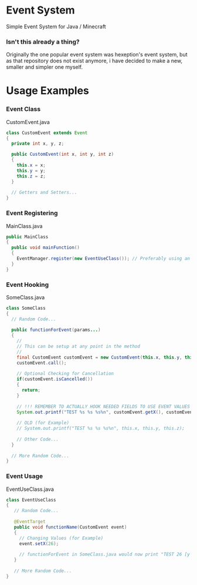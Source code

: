 # Event System
Simple Event System for Java / Minecraft

### Isn't this already a thing?
Originally the one popular event system was hexeption's event system, but as that repository does not exist anymore, i have decided to make a new, smaller and simpler one myself.

# Usage Examples

### Event Class

CustomEvent.java

```java
class CustomEvent extends Event
{
  private int x, y, z;

  public CustomEvent(int x, int y, int z)
  {
    this.x = x;
    this.y = y;
    this.z = z;
  }
  
  // Getters and Setters...
}
```

### Event Registering

MainClass.java

```java
public MainClass
{
  public void mainFunction()
  {
    EventManager.register(new EventUseClass()); // Preferably using an extensible class for example a Module instead of an Example Class
  }
}
```

### Event Hooking

SomeClass.java

```java
class SomeClass
{
  // Random Code...
  
  public functionForEvent(params...)
  {
    //
    // This can be setup at any point in the method
    //
    final CustomEvent customEvent = new CustomEvent(this.x, this.y, this.z);
    customEvent.call();
    
    // Optional Checking for Cancellation
    if(customEvent.isCancelled())
    {
      return;
    }
    
    // !!! REMEMBER TO ACTUALLY HOOK NEEDED FIELDS TO USE EVENT VALUES INSTEAD OF CLASS VALUES !!!
    System.out.printf("TEST %s %s %s%n", customEvent.getX(), customEvent.getY(), customEvent.getZ());
    
    // OLD (for Example)
    // System.out.printf("TEST %s %s %s%n", this.x, this.y, this.z);
    
    // Other Code...
  }
  
  // More Random Code...
}
```

### Event Usage

EventUseClass.java

```java
class EventUseClass
{
   // Random Code...
   
   @EventTarget
   public void functionName(CustomEvent event)
   {
     // Changing Values (for Example)
     event.setX(26);
     
     // functionForEvent in SomeClass.java would now print "TEST 26 [y value] [z value]"
   }
   
   // More Random Code...
}
```

